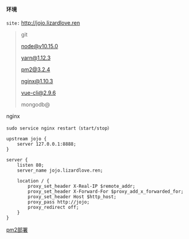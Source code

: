 #### 环境

`site:` http://jojo.lizardlove.ren

> git
>
> node@v10.15.0
>
> yarn@1.12.3
>
> pm2@3.2.4
>
>  nginx@1.10.3
>
>  vue-cli@2.9.6
>
> mongodb@

nginx

```
sudo service nginx restart（start/stop）
```

```
upstream jojo {
    server 127.0.0.1:8888;
}

server {
    listen 80;
    server_name jojo.lizardlove.ren;
    
    location / {
        proxy_set_header X-Real-IP $remote_addr;
        proxy_set_header X-Forward-For $proxy_add_x_forwarded_for;
        proxy_set_header Host $http_host;
        proxy_pass http://jojo;
        proxy_redirect off;
    }
}
```

[pm2部署](https://segmentfault.com/a/1190000005171229#articleHeader0)

